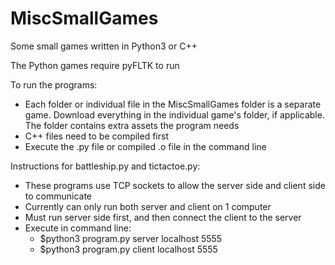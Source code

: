 # MiscSmallGames
Some small games written in Python3 or C++

The Python games require pyFLTK to run

To run the programs:
- Each folder or individual file in the MiscSmallGames folder is a separate game. Download everything in the individual game's folder, if applicable. The folder contains extra assets the program needs
- C++ files need to be compiled first
- Execute the .py file or compiled .o file in the command line


Instructions for battleship.py and tictactoe.py:
- These programs use TCP sockets to allow the server side and client side to communicate
- Currently can only run both server and client on 1 computer
- Must run server side first, and then connect the client to the server
- Execute in command line: 
  - $python3 program.py server localhost 5555
  - $python3 program.py client localhost 5555
